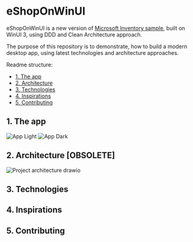 # eShopOnWinUI

eShopOnWinUI is a new version of [Microsoft Inventory sample](https://github.com/microsoft/inventorysample), built on WinUI 3, using DDD and Clean Architecture approach.

The purpose of this repository is to demonstrate, how to build a modern desktop app, using latest technologies and architecture approaches.

Readme structure: 

- [1. The app](#1-the-app)
- [2. Architecture](#2-architecture)
- [3. Technologies](#3-technologies)
- [4. Inspirations](#4-inspirations)
- [5. Contributing](#5-contributing)

## 1. The app
![App Light](https://user-images.githubusercontent.com/50652041/195396886-5d8a03ed-aa19-4d40-83d8-56d7e00c2995.png)
![App Dark](https://user-images.githubusercontent.com/50652041/195396891-f5ced73f-49b8-4666-a402-1e364c7e9b69.png)

## 2. Architecture [OBSOLETE]

![Project architecture drawio](https://user-images.githubusercontent.com/50652041/153557277-cf2e38cd-2b3f-4b03-8ea4-7db97d556077.png)

## 3. Technologies

## 4. Inspirations

## 5. Contributing
